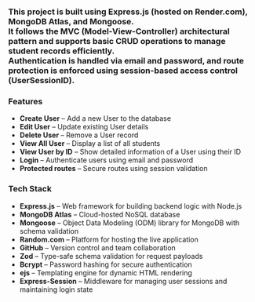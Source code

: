 
<h3>
  This project is built using <strong>Express.js</strong> (hosted on <strong>Render.com</strong>), <strong>MongoDB Atlas</strong>, and <strong>Mongoose</strong>.<br />
  It follows the <strong>MVC</strong> (Model-View-Controller) architectural pattern and supports basic <strong>CRUD</strong> operations to manage student records efficiently.<br />
 Authentication is handled via email and password, and route protection is enforced using session-based access control (UserSessionID).
</h3>
 

<h3>Features</h3>
<ul>
  <li><strong>Create User</strong> – Add a new User to the database</li>
  <li><strong>Edit User</strong> – Update existing User details</li>
  <li><strong>Delete User</strong> – Remove a User record</li>
  <li><strong>View All User</strong> – Display a list of all students</li>
  <li><strong>View User by ID</strong> – Show detailed information of a User using their ID</li>
  <li><strong>Login</strong> – Authenticate users using email and password</li>
  <li><strong>Protected routes</strong> – Secure routes using session validation</li>
</ul>
 
 
<h3>Tech Stack</h3>
<ul>
  <li><strong>Express.js</strong> – Web framework for building backend logic with Node.js</li>
  <li><strong>MongoDB Atlas</strong> – Cloud-hosted NoSQL database</li>
  <li><strong>Mongoose</strong> – Object Data Modeling (ODM) library for MongoDB with schema validation</li>
  <li><strong>Random.com</strong> – Platform for hosting the live application</li>
  <li><strong>GitHub</strong> – Version control and team collaboration</li>
  <li><strong>Zod</strong> – Type-safe schema validation for request payloads</li>
  <li><strong>Bcrypt</strong> – Password hashing for secure authentication</li>
  <li><strong>ejs</strong> – Templating engine for dynamic HTML rendering</li>
  <li><strong>Express-Session</strong> – Middleware for managing user sessions and maintaining login state</li>
</ul>

 